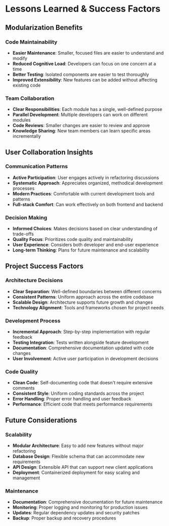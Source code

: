 # Lessons Learned & Success Factors

## Modularization Benefits

### Code Maintainability
- **Easier Maintenance**: Smaller, focused files are easier to understand and modify
- **Reduced Cognitive Load**: Developers can focus on one concern at a time
- **Better Testing**: Isolated components are easier to test thoroughly
- **Improved Extensibility**: New features can be added without affecting existing code

### Team Collaboration
- **Clear Responsibilities**: Each module has a single, well-defined purpose
- **Parallel Development**: Multiple developers can work on different modules
- **Code Reviews**: Smaller changes are easier to review and approve
- **Knowledge Sharing**: New team members can learn specific areas incrementally

## User Collaboration Insights

### Communication Patterns
- **Active Participation**: User engages actively in refactoring discussions
- **Systematic Approach**: Appreciates organized, methodical development processes
- **Modern Practices**: Comfortable with current development tools and patterns
- **Full-stack Comfort**: Can work effectively on both frontend and backend

### Decision Making
- **Informed Choices**: Makes decisions based on clear understanding of trade-offs
- **Quality Focus**: Prioritizes code quality and maintainability
- **User Experience**: Considers both developer and end-user experience
- **Long-term Thinking**: Plans for future maintenance and scalability

## Project Success Factors

### Architecture Decisions
- **Clear Separation**: Well-defined boundaries between different concerns
- **Consistent Patterns**: Uniform approach across the entire codebase
- **Scalable Design**: Architecture supports future growth and changes
- **Technology Alignment**: Tools and frameworks chosen for project needs

### Development Process
- **Incremental Approach**: Step-by-step implementation with regular feedback
- **Testing Integration**: Tests written alongside feature development
- **Documentation**: Comprehensive documentation updated with code changes
- **User Involvement**: Active user participation in development decisions

### Code Quality
- **Clean Code**: Self-documenting code that doesn't require extensive comments
- **Consistent Style**: Uniform coding standards across the project
- **Error Handling**: Proper error handling and user feedback
- **Performance**: Efficient code that meets performance requirements

## Future Considerations

### Scalability
- **Modular Architecture**: Easy to add new features without major refactoring
- **Database Design**: Flexible schema that can accommodate new requirements
- **API Design**: Extensible API that can support new client applications
- **Deployment**: Containerized deployment for easy scaling and management

### Maintenance
- **Documentation**: Comprehensive documentation for future maintenance
- **Monitoring**: Proper logging and monitoring for production issues
- **Updates**: Regular dependency updates and security patches
- **Backup**: Proper backup and recovery procedures 